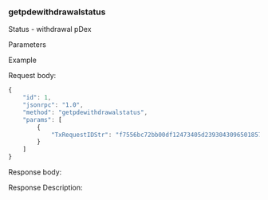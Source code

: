 ### getpdewithdrawalstatus

Status - withdrawal pDex

Parameters

Example

Request body:

```javascript
{
    "id": 1,
    "jsonrpc": "1.0",
    "method": "getpdewithdrawalstatus",
    "params": [
        {
            "TxRequestIDStr": "f7556bc72bb00df12473405d23930430965018571f7fa4e57c8695fc55c2a6ea"
        }
    ]
}
```

Response body:


Response Description:
